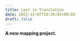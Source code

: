 ```yaml
---
title: Lost in Translation
date: 2022-12-07T19:39:01+08:00
draft: false
---
```


**A new mapping project.**